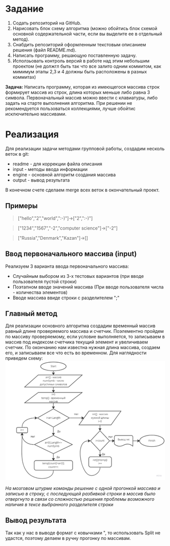 # Задание 

1. Содать репозиторий на GitHub.
2. Нарисовать блок схему алгоритма (можно обойтись блок схемой основной содержательной части, если вы выделите ее в отдельный метод).
3. Снабдить репозиторий оформленным текстовым описанием решения (файл README.md).
4. Написать программу, решающую поставленную задачу.
5. Исползьовать контроль версий в работе над этим небольшим проектом (не должгл быть так что все залито одним коммитом, как мимимум этапы 2,3 и 4 должны быть расположены в разных коммитах)

**Задача:** Написать программу, которая из имеющегося массива строк формирует массив из строк, длина которых меньше либо равна 3 символа. Первоначальный массив можно ввести с клавиатуры, либо задать на старте выполнения алгоритма. При решении не рекомендуется пользоваться коллекциями, лучше обойтис исключительно массивами.

# Реализация
Для реализации задачи методами групповой работы, создадим несколь веток в git:
* readme - для коррекции файла описания
* input - методы ввода информации
* engine - основной алгоритм создания массива
* output - вывод результата


В конечном счете сделаем merge всех веток в окончательный проект.

## Примеры

>["hello","2","world",":-)"]->["2",":-)"]

>["1234","1567","-2","computer science"]->["-2"]

>["Russia","Denmark","Kazan"]->[]

## Ввод первоначального массива (input)
Реализуем 3 варианта ввода первоначального массива:
* Случайным выбором из 3-х тестовых вариантов (при вводе пользователя пустой  строки)
* Поэтапном вводе значений массива (При вводе пользователя числа - количества элементов)
* Вводе массива ввиде строки с разделителем ";"

## Главный метод

Для реализации основного алгоритма создадим временный массив равный длине проверяемого массива и счетчик.
Поэлементно пройдем по массиву проверяемому, если условие выполняется, то записываем в массив под индексом счетчика текущий элемент и увеличиваем счетчик.
По окончанию нам известна нужная длина массива, создаем его, и записываем все что есть во временном.
Для наглядности приведем схему:
![Схема](SchemaEngine.jpg "Схема алгоритма")

*На мозговом штурме команды решение с одной прогонкой массива и записью в строку, с последующей разбивкой строки в массив было отвергнуто  в связи со сложностью решения проблемы возможного наличия в тексе выбранного разделителя строки*

## Вывод результата

Так как у нас в выводе формат с ковычками ", то использовать Split не удастся, поэтому делаем в ручну прогонку по массивам.